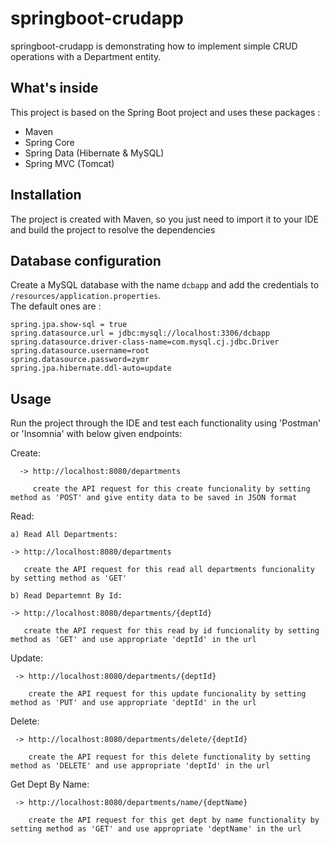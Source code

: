 # springboot-crudapp
springboot-crudapp is demonstrating how to implement simple CRUD operations with a Department entity.

## What's inside 
This project is based on the Spring Boot project and uses these packages :
  - Maven
  - Spring Core
  - Spring Data (Hibernate & MySQL)
  - Spring MVC (Tomcat)
  
## Installation 
The project is created with Maven, so you just need to import it to your IDE and build the project to resolve the dependencies

## Database configuration 
Create a MySQL database with the name `dcbapp` and add the credentials to `/resources/application.properties`.  
The default ones are :

```
spring.jpa.show-sql = true
spring.datasource.url = jdbc:mysql://localhost:3306/dcbapp
spring.datasource.driver-class-name=com.mysql.cj.jdbc.Driver
spring.datasource.username=root
spring.datasource.password=zymr
spring.jpa.hibernate.ddl-auto=update
```

## Usage 
Run the project through the IDE and test each functionality using 'Postman' or 'Insomnia' with below given endpoints:

Create: 

      -> http://localhost:8080/departments 
      
         create the API request for this create funcionality by setting method as 'POST' and give entity data to be saved in JSON format
         
Read: 
    
    a) Read All Departments:
    
    -> http://localhost:8080/departments
      
       create the API request for this read all departments funcionality by setting method as 'GET'
    
    b) Read Departemnt By Id: 
    
    -> http://localhost:8080/departments/{deptId}
    
       create the API request for this read by id funcionality by setting method as 'GET' and use appropriate 'deptId' in the url

Update: 

     -> http://localhost:8080/departments/{deptId}
      
        create the API request for this update funcionality by setting method as 'PUT' and use appropriate 'deptId' in the url

Delete: 
    
     -> http://localhost:8080/departments/delete/{deptId}
      
        create the API request for this delete functionality by setting method as 'DELETE' and use appropriate 'deptId' in the url

Get Dept By Name: 
    
     -> http://localhost:8080/departments/name/{deptName}
     
        create the API request for this get dept by name functionality by setting method as 'GET' and use appropriate 'deptName' in the url
